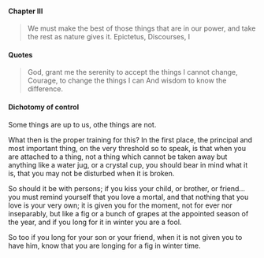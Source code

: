 #### Chapter III

>	We must make the best of those things that are in our power, and take the rest
> as nature gives it.
> Epictetus, Discourses, I


#### Quotes

> God, grant me the serenity to accept the things I cannot change,
> Courage, to change the things I can
> And wisdom to know the difference.


#### Dichotomy of control

Some things are up to us, othe things are not.


What then is the proper training for this? In the first place, the principal and most important thing, on the very threshold so to speak,
is that when you are attached to a thing, not a thing which cannot be taken away but anything like a water jug, or a crystal cup, 
you should bear in mind what it is, that you may not be disturbed when it is broken.

So should it be with persons; if you kiss your child, or brother, or friend… you must remind yourself that you love a mortal, 
and that nothing that you love is your very own; it is given you for the moment, not for ever nor inseparably,
but like a fig or a bunch of grapes at the appointed season of the year, and if you long for it in winter you are a fool. 

So too if you long for your son or your friend, when it is not given you to have him, know that you are longing for a fig in winter time.
